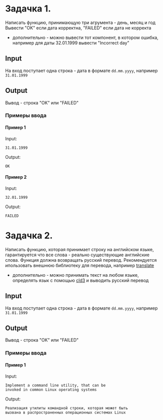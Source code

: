 # Задачка 1.

Написать функцию, принимающую три агрумента - день, месяц и год
Вывести "OK" если дата корректна, "FAILED" если дата не корректа
* дополнительно - можно вывести тот компонент, в котором ошибка, например для даты 32.01.1999 вывести "Incorrect day"

## Input

На вход поступает одна строка - дата в формате ```dd.mm.yyyy```, например ```31.01.1999```

## Output

Вывод - строка "OK" или "FAILED"

### Примеры ввода

#### Пример 1
Input:
    
    31.01.1999
    
Output:
    
    OK
    
#### Пример 2

Input:
    
    32.01.1999
    
Output:
    
    FAILED


# Задачка 2.
Написать функцию, которая принимает строку на английском языке, гарантируется что все слова - реально существующие английские слова.
Функция должна возвращать русский перевод. Рекомендуется ипользовать внешнюю библиотеку для перевода, например [translate](https://pypi.org/project/translate/)
* дополнительно - можно принимать текст на любом языке, определять язык с помощью [cld3](https://pypi.org/project/pycld3/) и выводить русский перевод

## Input

На вход поступает одна строка - дата в формате ```dd.mm.yyyy```, например ```31.01.1999```

## Output

Вывод - строка "OK" или "FAILED"

### Примеры ввода

#### Пример 1
Input:
    
    Implement a command line utility, that can be 
    invoked in common Linux operating systems
    
Output:
    
    Реализация утилиты командной строки, которая может быть
    вызвана в распространенных операционных системах Linux

